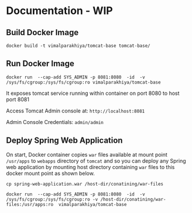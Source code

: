 # Documentation - WIP
## Build Docker Image
```docker build -t vimalparakhiya/tomcat-base tomcat-base/```

## Run Docker Image
```docker run  --cap-add SYS_ADMIN -p 8081:8080  -id  -v /sys/fs/cgroup:/sys/fs/cgroup:ro vimalparakhiya/tomcat-base```

It exposes tomcat service running within container on port 8080 to host port 8081

Access Tomcat Admin console at: ``http://localhost:8081``

Admin Console Credentials: ``admin/admin``

## Deploy Spring Web Application
On start, Docker container copies `war` files available at 
mount point `/usr/apps` to `webapps` directory of `tomcat` and so you can deploy any Spring web application by mounting
host directory containing `war` files to this docker mount point as shown below.

`cp spring-web-application.war /host-dir/conatining/war-files`

`docker run  --cap-add SYS_ADMIN -p 8081:8080  -id  -v /sys/fs/cgroup:/sys/fs/cgroup:ro -v /host-dir/conatining/war-files:/usr/apps:ro  vimalparakhiya/tomcat-base`


